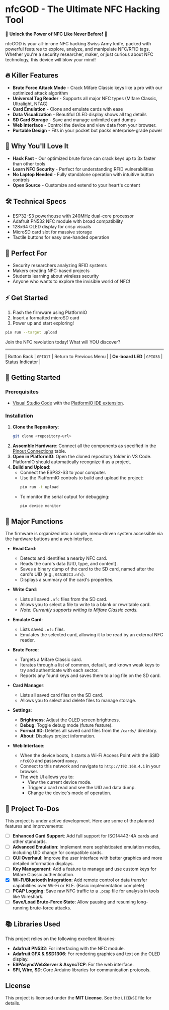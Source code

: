 # nfcGOD - The Ultimate NFC Hacking Tool

🚀 **Unlock the Power of NFC Like Never Before!** 🚀

nfcGOD is your all-in-one NFC hacking Swiss Army knife, packed with powerful features to explore, analyze, and manipulate NFC/RFID tags. Whether you're a security researcher, maker, or just curious about NFC technology, this device will blow your mind!

## 🔥 Killer Features

- **Brute Force Attack Mode** - Crack Mifare Classic keys like a pro with our optimized attack algorithm
- **Universal Tag Reader** - Supports all major NFC types (Mifare Classic, Ultralight, NTAG)
- **Card Emulation** - Clone and emulate cards with ease
- **Data Visualization** - Beautiful OLED display shows all tag details
- **SD Card Storage** - Save and manage unlimited card dumps
- **Web Interface** - Control the device and view data from your browser.
- **Portable Design** - Fits in your pocket but packs enterprise-grade power

## 💪 Why You'll Love It

- **Hack Fast** - Our optimized brute force can crack keys up to 3x faster than other tools
- **Learn NFC Security** - Perfect for understanding RFID vulnerabilities
- **No Laptop Needed** - Fully standalone operation with intuitive button controls
- **Open Source** - Customize and extend to your heart's content

## 🛠️ Technical Specs

- ESP32-S3 powerhouse with 240MHz dual-core processor
- Adafruit PN532 NFC module with broad compatibility
- 128x64 OLED display for crisp visuals
- MicroSD card slot for massive storage
- Tactile buttons for easy one-handed operation

## 🎯 Perfect For

- Security researchers analyzing RFID systems
- Makers creating NFC-based projects
- Students learning about wireless security
- Anyone who wants to explore the invisible world of NFC!

## ⚡ Get Started

1. Flash the firmware using PlatformIO
2. Insert a formatted microSD card
3. Power up and start exploring!

```bash
pio run --target upload
```

Join the NFC revolution today! What will YOU discover?

---

| Button Back       | `GPIO17`     | Return to Previous Menu      |
| **On-board LED**  | `GPIO38`     | Status Indicator             |

## 🚀 Getting Started

### Prerequisites
- [Visual Studio Code](https://code.visualstudio.com/) with the [PlatformIO IDE extension](https://platformio.org/platformio-ide).

### Installation
1. **Clone the Repository**:
   ```bash
   git clone <repository-url>
   ```
2. **Assemble Hardware**: Connect all the components as specified in the [Pinout Connections](#-pinout-connections) table.
3. **Open in PlatformIO**: Open the cloned repository folder in VS Code. PlatformIO should automatically recognize it as a project.
4. **Build and Upload**:
   - Connect the ESP32-S3 to your computer.
   - Use the PlatformIO controls to build and upload the project:
     ```bash
     pio run -t upload
     ```
   - To monitor the serial output for debugging:
     ```bash
     pio device monitor
     ```

## 📖 Major Functions

The firmware is organized into a simple, menu-driven system accessible via the hardware buttons and a web interface.

- **Read Card**:
  - Detects and identifies a nearby NFC card.
  - Reads the card's data (UID, type, and content).
  - Saves a binary dump of the card to the SD card, named after the card's UID (e.g., `04A1B2C3.nfc`).
  - Displays a summary of the card's properties.

- **Write Card**:
  - Lists all saved `.nfc` files from the SD card.
  - Allows you to select a file to write to a blank or rewritable card.
  - *Note: Currently supports writing to Mifare Classic cards.*

- **Emulate Card**:
  - Lists saved `.nfc` files.
  - Emulates the selected card, allowing it to be read by an external NFC reader.

- **Brute Force**:
  - Targets a Mifare Classic card.
  - Iterates through a list of common, default, and known weak keys to try and authenticate with each sector.
  - Reports any found keys and saves them to a log file on the SD card.

- **Card Manager**:
  - Lists all saved card files on the SD card.
  - Allows you to select and delete files to manage storage.

- **Settings**:
  - **Brightness**: Adjust the OLED screen brightness.
  - **Debug**: Toggle debug mode (future feature).
  - **Format SD**: Deletes all saved card files from the `/cards/` directory.
  - **About**: Displays project information.

- **Web Interface**:
  - When the device boots, it starts a Wi-Fi Access Point with the SSID `nfcGOD` and password `money`.
  - Connect to this network and navigate to `http://192.168.4.1` in your browser.
  - The web UI allows you to:
    - View the current device mode.
    - Trigger a card read and see the UID and data dump.
    - Change the device's mode of operation.

## 📝 Project To-Dos

This project is under active development. Here are some of the planned features and improvements:
- [ ] **Enhanced Card Support**: Add full support for ISO14443-4A cards and other standards.
- [ ] **Advanced Emulation**: Implement more sophisticated emulation modes, including UID change for compatible cards.
- [ ] **GUI Overhaul**: Improve the user interface with better graphics and more detailed information displays.
- [ ] **Key Management**: Add a feature to manage and use custom keys for Mifare Classic authentication.
- [x] **Wi-Fi/Bluetooth Integration**: Add remote control or data transfer capabilities over Wi-Fi or BLE. (Basic implementation complete)
- [ ] **PCAP Logging**: Save raw NFC traffic to a `.pcap` file for analysis in tools like Wireshark.
- [ ] **Save/Load Brute-Force State**: Allow pausing and resuming long-running brute-force attacks.

## 📚 Libraries Used

This project relies on the following excellent libraries:
- **Adafruit PN532**: For interfacing with the NFC module.
- **Adafruit GFX & SSD1306**: For rendering graphics and text on the OLED display.
- **ESPAsyncWebServer & AsyncTCP**: For the web interface.
- **SPI, Wire, SD**: Core Arduino libraries for communication protocols.

## License

This project is licensed under the **MIT License**. See the `LICENSE` file for details.
